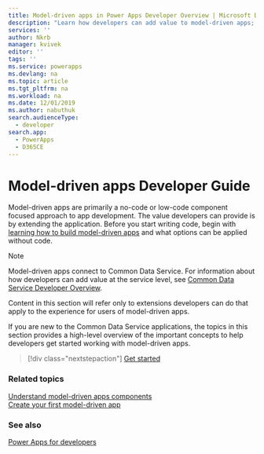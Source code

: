 ```yaml
---
title: Model-driven apps in Power Apps Developer Overview | Microsoft Docs
description: "Learn how developers can add value to model-driven apps; tutorial; introduction for model-apps developer in Power Apps"
services: ''
author: Nkrb
manager: kvivek
editor: ''
tags: ''
ms.service: powerapps
ms.devlang: na
ms.topic: article
ms.tgt_pltfrm: na
ms.workload: na
ms.date: 12/01/2019
ms.author: nabuthuk
search.audienceType: 
  - developer
search.app: 
  - PowerApps
  - D365CE
---
```


# Model-driven apps Developer Guide

Model-driven apps are primarily a no-code or low-code component focused approach to app development. The value developers can provide is by extending the application. Before you start writing code, begin with [learning how to build model-driven apps](/powerapps/maker/model-driven-apps/model-driven-app-components) and what options can be applied without code.

> [!NOTE]
> Model-driven apps connect to Common Data Service. For information about how developers can add value at the service level, see [Common Data Service Developer Overview](../common-data-service/overview.md).
>
> Content in this section will refer only to extensions developers can do that apply to the experience for users of model-driven apps. 

If you are new to the Common Data Service applications, the topics in this section provides a high-level overview of the important concepts to help developers get started working with model-driven apps. 

> [!div class="nextstepaction"]
> [Get started](supported-customizations.md)

### Related topics

[Understand model-driven apps components](/powerapps/maker/model-driven-apps/model-driven-app-components)<br/>
[Create your first model-driven app](/powerapps/maker/model-driven-apps/build-first-model-driven-app)

### See also

[Power Apps for developers](/powerapps/#pivot=home&panel=developer)
